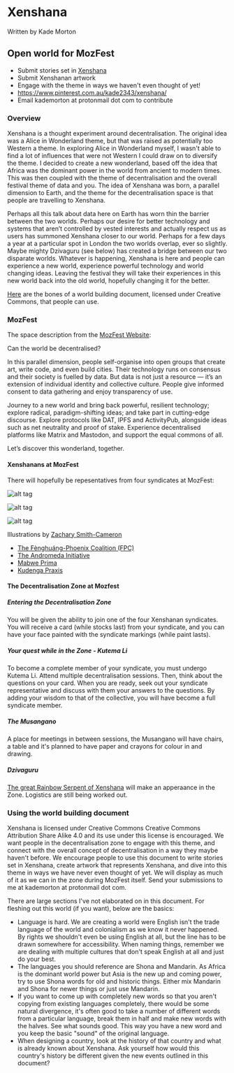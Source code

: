 # Xenshana

Written by Kade Morton

## Open world for MozFest
* Submit stories set in [Xenshana](https://github.com/KadeMorton/Xenshana/blob/master/world_building_document.md)
* Submit Xenshanan artwork
* Engage with the theme in ways we haven't even thought of yet!
* https://www.pinterest.com.au/kade2343/xenshana/
* Email kademorton at protonmail dot com to contribute

### Overview
Xenshana is a thought experiment around decentralisation. The original idea was a Alice in Wonderland theme, but that was raised as potentially too Western a theme. In exploring Alice in Wonderland myself, I wasn't able to find a lot of influences that were not Western I could draw on to diversify the theme. I decided to create a new wonderland, based off the idea that Africa was the dominant power in the world from ancient to modern times. This was then coupled with the theme of decentralisation and the overall festival theme of data and you. The idea of Xenshana was born, a parallel dimension to Earth, and the theme for the decentralisation space is that people are travelling to Xenshana. 

Perhaps all this talk about data here on Earth has worn thin the barrier between the two worlds. Perhaps our desire for better technology and systems that aren’t controlled by vested interests and actually respect us as users has summoned Xenshana closer to our world. Perhaps for a few days a year at a particular spot in London the two worlds overlap, ever so slightly. Maybe mighty Dzivaguru (see below) has created a bridge between our two disparate worlds. Whatever is happening, Xenshana is here and people can experience a new world, experience powerful technology and  world changing ideas. Leaving the festival they will take their experiences in this new world back into the old world, hopefully changing it for the better.

[Here](https://github.com/KadeMorton/Xenshana/blob/master/world_building_document.md) are the bones of a world building document, licensed under Creative Commons, that people can use.

### MozFest

The space description from the [MozFest Website](https://mozillafestival.org/spaces#Decentralisation):

Can the world be decentralised?

In this parallel dimension, people self-organise into open groups that create art, write code, and even build cities. Their technology runs on consensus and their society is fuelled by data. But data is not just a resource — it’s an extension of individual identity and collective culture. People give informed consent to data gathering and enjoy transparency of use.

Journey to a new world and bring back powerful, resilient technology; explore radical, paradigm-shifting ideas; and take part in cutting-edge discourse. Explore protocols like DAT, IPFS and ActivityPub, alongside ideas such as net neutrality and proof of stake. Experience decentralised platforms like Matrix and Mastodon, and support the equal commons of all.

Let’s discover this wonderland, together.

#### Xenshanans at MozFest

There will hopefully be repesentatives from four syndicates at MozFest:

![alt tag](https://user-images.githubusercontent.com/24201238/44139126-43c28c4a-a0ca-11e8-95db-ed66311aede7.png)

![alt tag](https://user-images.githubusercontent.com/24201238/44306461-6d369f00-a3e3-11e8-88f8-d2f617dc9e55.png)

![alt tag](https://user-images.githubusercontent.com/24201238/46901929-e0a6e980-cf18-11e8-886a-f00e7b1f57e6.JPG)

Illustrations by [Zachary Smith-Cameron](https://www.instagram.com/iamzacs/)

* [The Fènghuáng-Phoenix Coalition (FPC)](https://github.com/KadeMorton/Xenshana/blob/master/world_building_document.md#the-f%C3%A8nghu%C3%A1ng-phoenix-coalition)
* [The Andromeda Initiative](https://github.com/KadeMorton/Xenshana/blob/master/world_building_document.md#the-andromeda-initiative)
* [Mabwe Prima](https://github.com/KadeMorton/Xenshana/blob/master/world_building_document.md#mabwe-prima) 
* [Kudenga Praxis](https://github.com/KadeMorton/Xenshana/blob/master/world_building_document.md#kudenga-praxis) 

#### The Decentralisation Zone at Mozfest

##### Entering the Decentralisation Zone
You will be given the ability to join one of the four Xenshanan syndicates. You will receive a card (while stocks last) from your syndicate, and you can have your face painted with the syndicate markings (while paint lasts).

##### Your quest while in the Zone - Kutema Li
To become a complete member of your syndicate, you must undergo Kutema Li. Attend multiple decentralisation sessions. Then, think about the questions on your card. When you are ready, seek out your syndicate representative and discuss with them your answers to the questions. By adding your wisdom to that of the collective, you will have become a full syndicate member.

##### The Musangano
A place for meetings in between sessions, the Musangano will have chairs, a table and it's planned to have paper and crayons for colour in and drawing. 

##### Dzivaguru 
[The great Rainbow Serpent of Xenshana](https://github.com/KadeMorton/Xenshana/blob/master/world_building_document.md#myths-and-legends) will make an apperaance in the Zone. Logistics are still being worked out.

### Using the world building document

Xenshana is licensed under Creative Commons Creative Commons Attribution Share Alike 4.0 and its use under this license is encouraged. We want people in the decentralisation zone to engage with this theme, and connect with the overall concept of decentralisation in a way they maybe haven't before. We encourage people to use this document to write stories set in Xenshana, create artwork that represents Xenshana, and dive into this theme in ways we have never even thought of yet. We will display as much of it as we can in the zone during MozFest itself. Send your submissions to me at kademorton at protonmail dot com. 

There are large sections I've not elaborated on in this document. For fleshing out this world (if you want), below are the basics:

* Language is hard. We are creating a world were English isn't the trade language of the world and colonialism as we know it never happened. By rights we shouldn't even be using English at all, but the line has to be drawn somewhere for accessibility. When naming things, remember we are dealing with multiple cultures that don't speak English at all and just do your best.
* The languages you should reference are Shona and Mandarin. As Africa is the dominant world power but Asia is the new up and coming power, try to use Shona words for old and historic things. Either mix Mandarin and Shona for newer things or just use Mandarin.
* If you want to come up with completely new words so that you aren't copying from existing languages completely, there would be some natural divergence, it's often good to take a number of different words from a particular language, break them in half and make new words with the halves. See what sounds good. This way you have a new word and you keep the basic "sound" of the original language.
* When designing a country, look at the history of that country and what is already known about Xenshana. Ask yourself how would this country's history be different given the new events outlined in this document?
